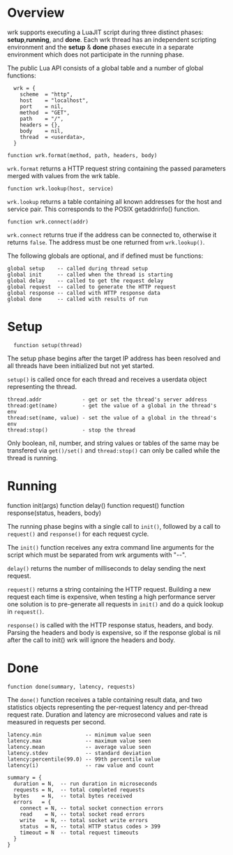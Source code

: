 Overview
========
  wrk supports executing a LuaJIT script during three distinct phases: **setup**,**running**, and **done**. 
  Each wrk thread has an independent scripting environment
  and the **setup** & **done** phases execute in a separate environment which does not participate in the running phase.

  The public Lua API consists of a global table and a number of global
  functions:
```
  wrk = {
    scheme  = "http",
    host    = "localhost",
    port    = nil,
    method  = "GET",
    path    = "/",
    headers = {},
    body    = nil,
    thread  = <userdata>,
  }
```
`function wrk.format(method, path, headers, body)`

`wrk.format` returns a HTTP request string containing the passed parameters
merged with values from the wrk table.

`function wrk.lookup(host, service)`

`wrk.lookup` returns a table containing all known addresses for the host
and service pair. This corresponds to the POSIX getaddrinfo() function.

`function wrk.connect(addr)`

`wrk.connect` returns true if the address can be connected to, otherwise
it returns `false`. The address must be one returned from `wrk.lookup()`.

  The following globals are optional, and if defined must be functions:

    global setup    -- called during thread setup
    global init     -- called when the thread is starting
    global delay    -- called to get the request delay
    global request  -- called to generate the HTTP request
    global response -- called with HTTP response data
    global done     -- called with results of run

Setup
======

`  function setup(thread)`

  The setup phase begins after the target IP address has been resolved and all
  threads have been initialized but not yet started.

  `setup()` is called once for each thread and receives a userdata object
  representing the thread.

    thread.addr             - get or set the thread's server address
    thread:get(name)        - get the value of a global in the thread's env
    thread:set(name, value) - set the value of a global in the thread's env
    thread:stop()           - stop the thread

  Only boolean, nil, number, and string values or tables of the same may be
  transfered via `get()/set()` and `thread:stop()` can only be called while the
  thread is running.

Running
=======

  function init(args)
  function delay()
  function request()
  function response(status, headers, body)

  The running phase begins with a single call to `init()`, followed by
  a call to `request()` and `response()` for each request cycle.

  The `init()` function receives any extra command line arguments for the
  script which must be separated from wrk arguments with "--".

  `delay()` returns the number of milliseconds to delay sending the next
  request.

  `request()` returns a string containing the HTTP request. Building a new
  request each time is expensive, when testing a high performance server
  one solution is to pre-generate all requests in `init()` and do a quick
  lookup in `request()`.

  `response()` is called with the HTTP response status, headers, and body.
  Parsing the headers and body is expensive, so if the response global is
  nil after the call to init() wrk will ignore the headers and body.

Done
====

  `function done(summary, latency, requests)`

  The `done()` function receives a table containing result data, and two
  statistics objects representing the per-request latency and per-thread
  request rate. Duration and latency are microsecond values and rate is
  measured in requests per second.

    latency.min              -- minimum value seen
    latency.max              -- maximum value seen
    latency.mean             -- average value seen
    latency.stdev            -- standard deviation
    latency:percentile(99.0) -- 99th percentile value
    latency(i)               -- raw value and count

    summary = {
      duration = N,  -- run duration in microseconds
      requests = N,  -- total completed requests
      bytes    = N,  -- total bytes received
      errors   = {
        connect = N, -- total socket connection errors
        read    = N, -- total socket read errors
        write   = N, -- total socket write errors
        status  = N, -- total HTTP status codes > 399
        timeout = N  -- total request timeouts
      }
    }
